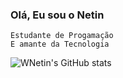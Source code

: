 ### Olá, Eu sou o Netin
    Estudante de Progamação
    E amante da Tecnologia

![WNetin's GitHub stats](https://github-readme-stats.vercel.app/api?username=WNetins&theme=dark&show_icons=true)


